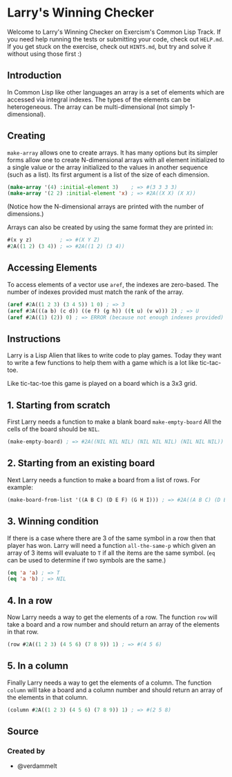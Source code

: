 # Larry's Winning Checker

Welcome to Larry's Winning Checker on Exercism's Common Lisp Track.
If you need help running the tests or submitting your code, check out `HELP.md`.
If you get stuck on the exercise, check out `HINTS.md`, but try and solve it without using those first :)

## Introduction

In Common Lisp like other languages an array is a set of elements which are accessed via integral indexes.
The types of the elements can be heterogeneous.
The array can be multi-dimensional (not simply 1-dimensional).

## Creating

`make-array` allows one to create arrays.
It has many options but its simpler forms allow one to create N-dimensional arrays with all element initialized to a single value or the array initialized to the values in another sequence (such as a list). 
Its first argument is a list of the size of each dimension.

```lisp
(make-array '(4) :initial-element 3)    ; => #(3 3 3 3)
(make-array '(2 2) :initial-element 'x) ; => #2A((X X) (X X))
```

(Notice how the N-dimensional arrays are printed with the number of dimensions.)

Arrays can also be created by using the same format they are printed in: 

```lisp
#(x y z)         ; => #(X Y Z)
#2A((1 2) (3 4)) ; => #2A((1 2) (3 4))
```

## Accessing Elements

To access elements of a vector use `aref`, the indexes are zero-based. 
The number of indexes provided must match the rank of the array.

```lisp
(aref #2A((1 2 3) (3 4 5)) 1 0) ; => 3
(aref #3A(((a b) (c d)) ((e f) (g h)) ((t u) (v w))) 2) ; => U
(aref #2A((1) (2)) 0) ; => ERROR (because not enough indexes provided)
```

## Instructions

Larry is a Lisp Alien that likes to write code to play games. 
Today they want to write a few functions to help them with a game which is a lot like tic-tac-toe.

Like tic-tac-toe this game is played on a board which is a 3x3 grid.

## 1. Starting from scratch

First Larry needs a function to make a blank board `make-empty-board`
All the cells of the board should be `NIL`.

```lisp
(make-empty-board) ; => #2A((NIL NIL NIL) (NIL NIL NIL) (NIL NIL NIL))
```

## 2. Starting from an existing board

Next Larry needs a function to make a board from a list of rows. 
For example:

```lisp
(make-board-from-list '((A B C) (D E F) (G H I))) ; => #2A((A B C) (D E F) (G H I))
```

## 3. Winning condition

If there is a case where there are 3 of the same symbol in a row then that player has won.
Larry will need a function `all-the-same-p` which given an array of 3 items will evaluate to `T` if all the items are the same symbol.
(`eq` can be used to determine if two symbols are the same.)

```lisp
(eq 'a 'a) ; => T
(eq 'a 'b) ; => NIL
```

## 4. In a row

Now Larry needs a way to get the elements of a row.
The function `row` will take a board and a row number and should return an array of the elements in that row.

```lisp
(row #2A((1 2 3) (4 5 6) (7 8 9)) 1) ; => #(4 5 6)
```

## 5. In a column

Finally Larry needs a way to get the elements of a column.
The function `column` will take a board and a column number and should return an array of the elements in that column.

```lisp
(column #2A((1 2 3) (4 5 6) (7 8 9)) 1) ; => #(2 5 8)
```

## Source

### Created by

- @verdammelt